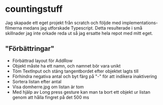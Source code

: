 # countingstuff

Jag skapade ett eget projekt från scratch och följde med implementations-filmerna medans jag utforskade Typescript. Detta resulterade i små skillnader jag inte orkade reda ut så jag ersatte hela repot med mitt eget.

## "Förbättringar"
* Förbättrad layout för AddRow
* Objekt måste ha ett namn, och namnet bör vara unikt
* Töm TextInput och stäng tangentbordet efter objektet lagts till
* Förhindra negativa antal och byt färg på "-" för att indikera inaktivering
* Sortera listan efter antal
* Visa domherre.jpg om listan är tom
* Med hjälp av Long press gesture kan man ta bort ett objekt ur listan genom att hålla fingret på det 500 ms